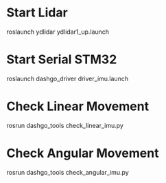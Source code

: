 # Start Lidar
roslaunch ydlidar ydlidar1_up.launch

# Start Serial STM32
roslaunch dashgo_driver driver_imu.launch

# Check Linear Movement
rosrun dashgo_tools check_linear_imu.py

# Check Angular Movement
rosrun dashgo_tools check_angular_imu.py
